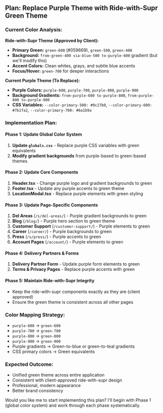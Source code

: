 

## **Plan: Replace Purple Theme with Ride-with-Supr Green Theme**

### **Current Color Analysis:**

**Ride-with-Supr Theme (Approved by Client):**
- **Primary Green:** `green-600` (#059669), `green-500`, `green-400`  
- **Background:** `from-green-400 via-blue-500 to-purple-600` gradient (but we'll modify this)
- **Accent Colors:** Clean whites, grays, and subtle blue accents
- **Focus/Hover:** `green-700` for deeper interactions

**Current Purple Theme (To Replace):**
- **Purple Colors:** `purple-600`, `purple-700`, `purple-800`, `purple-900`
- **Background Gradients:** `from-purple-600 to-purple-800`, `from-purple-800 to-purple-900`
- **CSS Variables:** `--color-primary-500: #9c27b0`, `--color-primary-600: #7b1fa2`, `--color-primary-700: #6a1b9a`

### **Implementation Plan:**

#### **Phase 1: Update Global Color System**
1. **Update `globals.css`** - Replace purple CSS variables with green equivalents
2. **Modify gradient backgrounds** from purple-based to green-based themes

#### **Phase 2: Update Core Components** 
1. **Header.tsx** - Change purple logo and gradient backgrounds to green
2. **Footer.tsx** - Update any purple accents to green theme
3. **LocationModal.tsx** - Replace purple elements with green styling

#### **Phase 3: Update Page-Specific Components**
1. **Del Areas** (`/s/del-areas/`) - Purple gradient backgrounds to green
2. **Blog** (`/blog/`) - Purple hero section to green theme  
3. **Customer Support** (`/customer-support/`) - Purple elements to green
4. **Career** (`/career/`) - Purple backgrounds to green
5. **Press** (`/s/press/`) - Purple accents to green
6. **Account Pages** (`/account/`) - Purple elements to green

#### **Phase 4: Delivery Partners & Forms**
1. **Delivery Partner Form** - Update purple form elements to green
2. **Terms & Privacy Pages** - Replace purple accents with green

#### **Phase 5: Maintain Ride-with-Supr Integrity**
- Keep the ride-with-supr components exactly as they are (client approved)
- Ensure the green theme is consistent across all other pages

### **Color Mapping Strategy:**
- `purple-600` → `green-600`
- `purple-700` → `green-700` 
- `purple-800` → `green-800`
- `purple-900` → `green-900`
- Purple gradients → Green-to-blue or green-to-teal gradients
- CSS primary colors → Green equivalents

### **Expected Outcome:**
- Unified green theme across entire application
- Consistent with client-approved ride-with-supr design
- Professional, modern appearance
- Better brand consistency

Would you like me to start implementing this plan? I'll begin with Phase 1 (global color system) and work through each phase systematically.